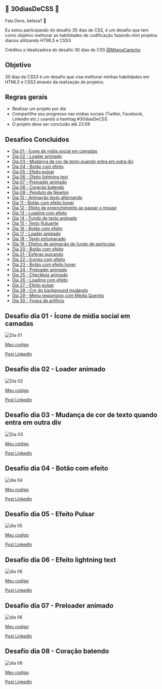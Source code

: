 ## 🚀 30diasDeCSS 🚀
 
Fala Devs, beleza? 🖖

 Eu estou participando do desafio 30 dias de CSS, é um desafio que tem como objetivo melhorar as habilidades de codificação fazendo mini projetos diarios utilizando HTML5 e CSS3 
 
 Créditos a idealizadora do desafio 30 dias de CSS [@MilenaCarecho](https://github.com/MilenaCarecho)

 ## Objetivo
 30 dias de CSS3 é um desafio que visa melhorar minhas habilidades em HTML5 e CSS3 através da realização de projetos.

 ## Regras gerais 

* Realizar um projeto por dia
* Compartilhe seu progresso nas mídias sociais (Twitter, Facebook, Linkedin etc.) usando a hashtag #30diasDeCSS
* O projeto deve ser concluído até 23:59


 ## Desafios Concluidos

* [Dia 01 - Ícone de mídia social em camadas](#id01)
* [Dia 02 - Loader animado](#id02)
* [Dia 03 - Mudança de cor de texto quando entra em outra div](#id03)
* [Dia 04 - Botão com efeito](#id04)
* [Dia 05 - Efeito pulsar](#id05)
* [Dia 06 - Efeito lightning text](#id06)
* [Dia 07 - Preloader animado](#id07)  
* [Dia 08 - Coração batendo](#id08)
* [Dia 09 - Pendulo de Newton](#id09)
* [Dia 10 - Animação texto alternando](#id10)
* [Dia 11 - Botão com efeito hover](#id11)
* [Dia 12 - Efeito de preenchimento ao passar o mouse](#id12)
* [Dia 13 - Loading com efeito](#id13)
* [Dia 14 - Fundo de texto animado](#id14)
* [Dia 15 - Texto flutuante](#id15)
* [Dia 16 - Botão com efeito](#id16)
* [Dia 17 - Loader animado](#id17)
* [Dia 18 - Texto esfumaçado](#id18)
* [Dia 19 - Efeitos de animação de fundo de partículas](#id19)
* [Dia 20 - Botão com efeito](#id20)
* [Dia 21 - Esferas quicando](#id21)
* [Dia 22 - Icones com efeito](#id22)
* [Dia 23 - Botão com efeito hover](#id23)
* [Dia 24 - Preloader animado](#id24)
* [Dia 25 - Checkbox animado](#id25)
* [Dia 26 - Loading com efeito](#id26)
* [Dia 27 - Efeito pulsar](#id27)
* [Dia 28 - Cor do background mudando](#id28)
* [Dia 29 - Menu responsivo com Media Queries](#id29)
* [Dia 30 - Fogos de artificio](#id30)


##  Desafio dia 01 - Ícone de mídia social em camadas <a name="id01"></a>
![Dia 01](https://j.gifs.com/q7v8o2.gif)

[Meu codigo](https://github.com/hpzynha/30diasDeCSS/tree/main/01)

[Post LinkedIn](https://www.linkedin.com/posts/larissanrocha_30diascss-html5-css3-activity-6724149190030618624-M-iJ) 


##  Desafio dia 02 - Loader animado <a name="id02"></a>
![Dia 02](https://j.gifs.com/gZgKNj.gif)

[Meu código](https://github.com/hpzynha/30diasDeCSS/tree/main/02)

[Post LinkedIn](https://www.linkedin.com/posts/larissanrocha_30diascss-html5-css3-activity-6724335033282285568-XdlK)


##  Desafio dia 03 - Mudança de cor de texto quando entra em outra div <a name="id03"></a>
![Dia 03](https://j.gifs.com/1W8vW0.gif)

[Meu código](https://github.com/hpzynha/30diasDeCSS/tree/main/03)

[Post LinkedIn](https://www.linkedin.com/posts/larissanrocha_30diascss-html5-css3-activity-6724705930421829633-DhFA)


##  Desafio dia 04 - Botão com efeito <a name="id04"></a>
![dia 04](https://j.gifs.com/ZYJKG2.gif)

[Meu codigo](https://github.com/hpzynha/30diasDeCSS/tree/main/04)

[Post LinkedIn](https://www.linkedin.com/posts/larissanrocha_30diascs-html5-css3-activity-6725049508692074496-0jxT)

##  Desafio dia 05 - Efeito Pulsar <a name="id05"></a>
![dia 05](https://j.gifs.com/wVB3Vg.gif)

[Meu codigo](https://github.com/hpzynha/30diasDeCSS/tree/main/05)

[Post LinkedIn](https://www.linkedin.com/posts/larissanrocha_30diascs-html5-css3-activity-6725385112269185024-YcZs)

##  Desafio dia 06 - Efeito lightning text <a name="id06"></a>
![dia 06](https://j.gifs.com/Jym3ny.gif)

[Meu codigo](https://github.com/hpzynha/30diasDeCSS/tree/main/06)

[Post LinkedIn](https://www.linkedin.com/posts/larissanrocha_30diascss-html5-css3-activity-6725912605132685312-FgHO)

##  Desafio dia 07 - Preloader animado <a name="id07"></a>
![dia 06](https://j.gifs.com/4Q7102.gif)

[Meu codigo](https://github.com/hpzynha/30diasDeCSS/tree/main/07)

[Post LinkedIn](https://www.linkedin.com/posts/larissanrocha_30diascss-html5-css3-activity-6726311985291563008-sS9P)


##  Desafio dia 08 - Coração batendo <a name="id08"></a>
![dia 06](https://j.gifs.com/4Q7102.gif)

[Meu codigo](https://j.gifs.com/E85JvK.gif)

[Post LinkedIn](https://www.linkedin.com/posts/larissanrocha_30diascss-html5-css3-activity-6726588962523136000-hJTU)




